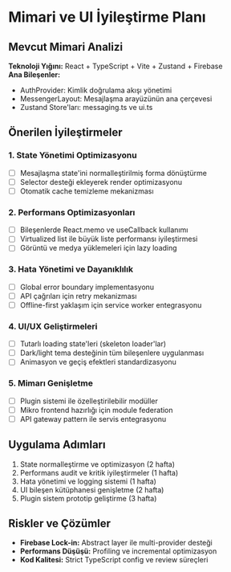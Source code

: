 # Mimari ve UI İyileştirme Planı

## Mevcut Mimari Analizi
**Teknoloji Yığını:** React + TypeScript + Vite + Zustand + Firebase  
**Ana Bileşenler:**  
- AuthProvider: Kimlik doğrulama akışı yönetimi  
- MessengerLayout: Mesajlaşma arayüzünün ana çerçevesi  
- Zustand Store'ları: messaging.ts ve ui.ts  

## Önerilen İyileştirmeler
### 1. State Yönetimi Optimizasyonu
- [ ] Mesajlaşma state'ini normalleştirilmiş forma dönüştürme  
- [ ] Selector desteği ekleyerek render optimizasyonu  
- [ ] Otomatik cache temizleme mekanizması  

### 2. Performans Optimizasyonları  
- [ ] Bileşenlerde React.memo ve useCallback kullanımı  
- [ ] Virtualized list ile büyük liste performansı iyileştirmesi  
- [ ] Görüntü ve medya yüklemeleri için lazy loading  

### 3. Hata Yönetimi ve Dayanıklılık  
- [ ] Global error boundary implementasyonu  
- [ ] API çağrıları için retry mekanizması  
- [ ] Offline-first yaklaşım için service worker entegrasyonu  

### 4. UI/UX Geliştirmeleri  
- [ ] Tutarlı loading state'leri (skeleton loader'lar)  
- [ ] Dark/light tema desteğinin tüm bileşenlere uygulanması  
- [ ] Animasyon ve geçiş efektleri standardizasyonu  

### 5. Mimarı Genişletme  
- [ ] Plugin sistemi ile özelleştirilebilir modüller  
- [ ] Mikro frontend hazırlığı için module federation  
- [ ] API gateway pattern ile servis entegrasyonu  

## Uygulama Adımları
1. State normalleştirme ve optimizasyon (2 hafta)  
2. Performans audit ve kritik iyileştirmeler (1 hafta)  
3. Hata yönetimi ve logging sistemi (1 hafta)  
4. UI bileşen kütüphanesi genişletme (2 hafta)  
5. Plugin sistem prototip geliştirme (3 hafta)  

## Riskler ve Çözümler
- **Firebase Lock-in:** Abstract layer ile multi-provider desteği  
- **Performans Düşüşü:** Profiling ve incremental optimizasyon  
- **Kod Kalitesi:** Strict TypeScript config ve review süreçleri